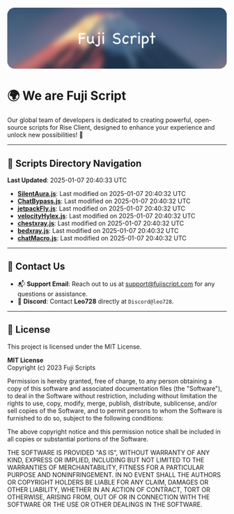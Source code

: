 ![Banner](.github/b.webp)

# 🌍 **We are Fuji Script**

Our global team of developers is dedicated to creating powerful, open-source scripts for Rise Client, designed to enhance your experience and unlock new possibilities! 🌟

---
<!-- SCRIPTS_NAVIGATION_START -->
## 📂 **Scripts Directory Navigation**

**Last Updated**: 2025-01-07 20:40:33 UTC

- **[SilentAura.js](scripts/SilentAura.js)**: Last modified on 2025-01-07 20:40:32 UTC
- **[ChatBypass.js](scripts/ChatBypass.js)**: Last modified on 2025-01-07 20:40:32 UTC
- **[jetpackFly.js](scripts/jetpackFly.js)**: Last modified on 2025-01-07 20:40:32 UTC
- **[velocityHylex.js](scripts/velocityHylex.js)**: Last modified on 2025-01-07 20:40:32 UTC
- **[chestxray.js](scripts/chestxray.js)**: Last modified on 2025-01-07 20:40:32 UTC
- **[bedxray.js](scripts/bedxray.js)**: Last modified on 2025-01-07 20:40:32 UTC
- **[chatMacro.js](scripts/chatMacro.js)**: Last modified on 2025-01-07 20:40:32 UTC

<!-- SCRIPTS_NAVIGATION_END -->

---

## 💬 **Contact Us**  
- 📬 **Support Email**: Reach out to us at [support@fujiscript.com](mailto:support@fujiscript.com) for any questions or assistance.  
- 💬 **Discord**: Contact **Leo728** directly at `Discord@leo728`.

---

## 📜 **License**

This project is licensed under the MIT License.  

**MIT License**  
Copyright (c) 2023 Fuji Scripts  

Permission is hereby granted, free of charge, to any person obtaining a copy of this software and associated documentation files (the "Software"), to deal in the Software without restriction, including without limitation the rights to use, copy, modify, merge, publish, distribute, sublicense, and/or sell copies of the Software, and to permit persons to whom the Software is furnished to do so, subject to the following conditions:  

The above copyright notice and this permission notice shall be included in all copies or substantial portions of the Software.  

THE SOFTWARE IS PROVIDED "AS IS", WITHOUT WARRANTY OF ANY KIND, EXPRESS OR IMPLIED, INCLUDING BUT NOT LIMITED TO THE WARRANTIES OF MERCHANTABILITY, FITNESS FOR A PARTICULAR PURPOSE AND NONINFRINGEMENT. IN NO EVENT SHALL THE AUTHORS OR COPYRIGHT HOLDERS BE LIABLE FOR ANY CLAIM, DAMAGES OR OTHER LIABILITY, WHETHER IN AN ACTION OF CONTRACT, TORT OR OTHERWISE, ARISING FROM, OUT OF OR IN CONNECTION WITH THE SOFTWARE OR THE USE OR OTHER DEALINGS IN THE SOFTWARE.  
